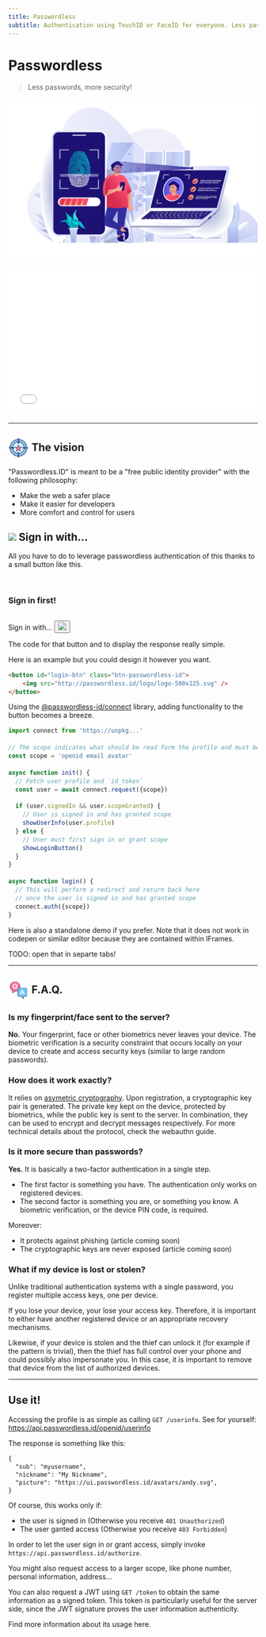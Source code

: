 ```yaml
---
title: Passwordless
subtitle: Authentication using TouchID or FaceID for everyone. Less passwords, more security!
---
```


Passwordless
============

> Less passwords, more security!

![Banner](img/banner-biometric-auth.svg)


<iframe src="form.html" style="width:100%; height:300px; border:none;"></iframe>

---

<img src="img/icon-target.svg" style="height:2em; vertical-align:middle" /> The vision
---------------------------

"Passwordless.ID" is meant to be a "free public identity provider" with the following philosophy:

- Make the web a safer place
- Make it easier for developers
- More comfort and control for users


<img src="?" > Sign in with...
------------------------------

All you have to do to leverage passwordless authentication of this thanks to a small button like this.


<section id="userinfo" class="hidden">
  <div class="user-card">
    <img />
    <h3>Sign in first!</h3>
  </div>
  <pre></pre>
</section>

<section id="login" class="hidden">
  <span>Sign in with... </span>
  <button id="login-btn" class="btn-passwordless-id" href="https://ui.passwordless.id/authorize">
    <img src="http://passwordless.id/logo/logo-500x125.svg" />
  </button>
</section>

<link rel="stylesheet" type="text/css" href="css/sign-in-with.css">
<script src="js/sign-in-with.js" type="module"></script>

The code for that button and to display the response really simple.

Here is an example but you could design it however you want.

```html
<button id="login-btn" class="btn-passwordless-id">
    <img src="http://passwordless.id/logo/logo-500x125.svg" />
</button>
```

Using the [@passwordless-id/connect]() library, adding functionality to the button becomes a breeze.

```js
import connect from 'https://unpkg...'

// The scope indicates what should be read form the profile and must be granted by the user
const scope = 'openid email avatar'

async function init() {
  // Fetch user profile and `id_token`
  const user = await connect.request({scope})

  if (user.signedIn && user.scopeGranted) {
    // User is signed in and has granted scope
    showUserInfo(user.profile)
  } else {
    // User must first sign in or grant scope
    showLoginButton()  
  }
}

async function login() {
  // This will perform a redirect and return back here
  // once the user is signed in and has granted scope
  connect.auth({scope})
}
```

Here is also a standalone demo if you prefer. Note that it does not work in codepen or similar editor because they are contained within IFrames.

TODO: open that in separte tabs!

---



<img src="img/icon-faq.svg" style="height:2em; vertical-align:middle" /> F.A.Q. 
-------------------------------

### Is my fingerprint/face sent to the server? 

**No.** Your fingerprint, face or other biometrics never leaves your device.
The biometric verification is a security constraint that occurs locally on your device
to create and access security keys (similar to large random passwords).

### How does it work exactly? 

It relies on [asymetric cryptography](https://en.m.wikipedia.org/wiki/Public-key_cryptography). 
Upon registration, a cryptographic key pair is generated.
The private key kept on the device, protected by biometrics,
while the public key is sent to the server.
In combination, they can be used to encrypt and decrypt messages respectively.
For more technical details about the protocol, check the webauthn guide.

### Is it more secure than passwords? 

**Yes.** It is basically a two-factor authentication in a single step. 

- The first factor is something you have. 
The authentication only works on registered devices. 
- The second factor is something you are, or something you know. 
A biometric verification, or the device PIN code, is required.

Moreover:

- It protects against phishing (article coming soon)
- The cryptographic keys are never exposed (article coming soon)

### What if my device is lost or stolen? 

Unlike traditional authentication systems with a single password,
you register multiple access keys, one per device.

If you lose your device, your lose your access key.
Therefore, it is important to either have another registered device or an appropriate recovery mechanisms.

Likewise, if your device is stolen and the thief can unlock it (for example if the pattern is trivial),
then the thief has full control over your phone and could possibly also impersonate you.
In this case, it is important to remove that device from the list of authorized devices.


---

Use it!
-------

Accessing the profile is as simple as calling `GET /userinfo`. See for yourself: https://api.passwordless.id/openid/userinfo

The response is something like this:

    {
      "sub": "myusername",
      "nickname": "My Nickname",
      "picture": "https://ui.passwordless.id/avatars/andy.svg",
    }

Of course, this works only if:

- the user is signed in (Otherwise you receive `401 Unauthorized`)
- The user ganted access (Otherwise you receive `403 Forbidden`)

In order to let the user sign in or grant access, simply invoke `https://api.passwordless.id/authorize`.

You might also request access to a larger scope, like phone number, personal information, address...

You can also request a JWT using `GET /token` to obtain the same information as a signed token. This token is particularly useful for the server side, since the JWT signature proves the user information authenticity.

Find more information about its usage here.



